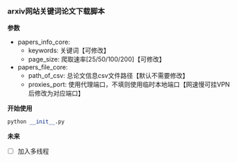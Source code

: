 ### arxiv网站关键词论文下载脚本
**参数**
- papers_info_core:
    - keywords: 关键词【可修改】
    - page_size: 爬取速率[25/50/100/200]【可修改】
- papers_file_core:
    - path_of_csv: 总论文信息csv文件路径【默认不需要修改】
    - proxies_port: 使用代理端口，不填则使用临时本地端口【网速慢可挂VPN后修改为对应端口】

**开始使用**
```python
python __init__.py
```

**未来**
- [ ]  加入多线程  